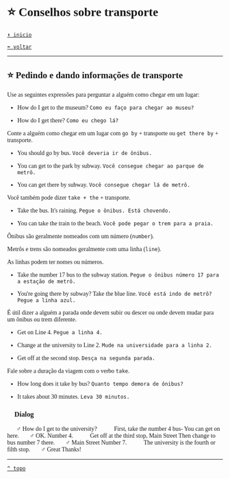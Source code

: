 <font face="Calibri">

# ⭐ Conselhos sobre transporte

[`⬆️ inicio`](../../EF%20Route.md)

[`⬅️ voltar`](../Iniciante%202.md)

---

## ⭐ Pedindo e dando informações de transporte

Use as seguintes expressões para perguntar a alguém como chegar em um lugar:

+ How do I get to the museum?
  `Como eu faço para chegar ao museu?`

+ How do I get there?
  `Como eu chego lá?`

Conte a alguém como chegar em um lugar com `go by` + transporte ou `get there by` + transporte.

+ You should go by bus.
  `Você deveria ir de ônibus.`

+ You can get to the park by subway.
  `Você consegue chegar ao parque de metrô.`

+ You can get there by subway.
  `Você consegue chegar lá de metrô.`

Você também pode dizer `take + the` + transporte.

+ Take the bus. It's raining.
  `Pegue o ônibus. Está chovendo.`

+ You can take the train to the beach.
  `Você pode pegar o trem para a praia.`

Ônibus são geralmente nomeados com um número (`number`).

Metrôs e trens são nomeados geralmente com uma linha (`line`).

As linhas podem ter nomes ou números.

+ Take the number 17 bus to the subway station.
  `Pegue o ônibus número 17 para a estação de metrô.`

+ You're going there by subway? Take the blue line.
  `Você está indo de metrô? Pegue a linha azul.`

É útil dizer a alguém a parada onde devem subir ou descer ou onde devem mudar para um ônibus ou trem diferente.

+ Get on Line 4.
  `Pegue a linha 4.`

+ Change at the university to Line 2.
  `Mude na universidade para a linha 2.`

+ Get off at the second stop.
  `Desça na segunda parada.`

Fale sobre a duração da viagem com o verbo `take`.

+ How long does it take by bus?
  `Quanto tempo demora de ônibus?`

+ It takes about 30 minutes.
  `Leva 30 minutos.`

### 💬 Dialog

🧔🏻‍♂️ How do I get to the university?
👩🏻‍🦰 First, take the number 4 bus- You can get on here.
🧔🏻‍♂️ OK. Number 4.
👩🏻‍🦰 Get off at the third stop, Main Street Then change to bus number 7 there.
🧔🏻‍♂️ Main Street Number 7.
👩🏻‍🦰 The university is the fourth or filth stop.
🧔🏻‍♂️ Great Thanks!

---

[`^ topo`](#-Conselhos-sobre-transporte)
</font>
